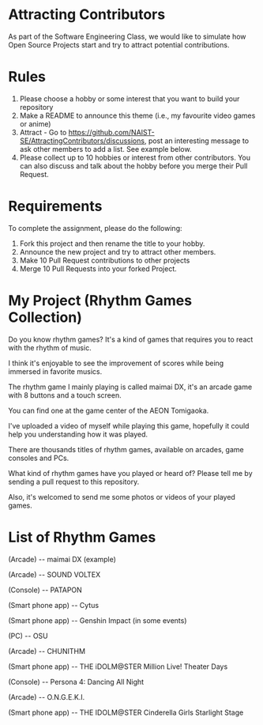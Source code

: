 # Attracting Contributors
As part of the Software Engineering Class, we would like to simulate how Open Source Projects start and try to attract potential contributions.

# Rules

1. Please choose a hobby or some interest that you want to build your repository
2. Make a README to announce this theme (i.e., my favourite video games or anime)
3. Attract - Go to https://github.com/NAIST-SE/AttractingContributors/discussions, post an interesting message to ask other members to add a list. See example below.
4. Please collect up to 10 hobbies or interest from other contributors. You can also discuss and talk about the hobby before you merge their Pull Request.

# Requirements
To complete the assignment, please do the following:
1. Fork this project and then rename the title to your hobby. 
2. Announce the new project and try to attract other members.
3. Make 10 Pull Request contributions to other projects
4. Merge 10 Pull Requests into your forked Project.

# My Project (Rhythm Games Collection)
Do you know rhythm games? It's a kind of games that requires you to react with the rhythm of music.

I think it's enjoyable to see the improvement of scores while being immersed in favorite musics.

The rhythm game I mainly playing is called maimai DX, it's an arcade game with 8 buttons and a touch screen.

You can find one at the game center of the AEON Tomigaoka.

I've uploaded a video of myself while playing this game, hopefully it could help you understanding how it was played.

There are thousands titles of rhythm games, available on arcades, game consoles and PCs.

What kind of rhythm games have you played or heard of? Please tell me by sending a pull request to this repository.

Also, it's welcomed to send me some photos or videos of your played games.


# List of Rhythm Games
(Arcade) -- maimai DX (example)

(Arcade) -- SOUND VOLTEX

(Console) -- PATAPON

(Smart phone app) -- Cytus

(Smart phone app) -- Genshin Impact (in some events)

(PC) -- OSU

(Arcade) -- CHUNITHM

(Smart phone app) -- THE iDOLM@STER Million Live! Theater Days

(Console) -- Persona 4: Dancing All Night

(Arcade) -- O.N.G.E.K.I.

(Smart phone app) -- THE IDOLM@STER Cinderella Girls Starlight Stage

